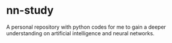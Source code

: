 # nn-study
A personal repository with python codes for me to gain a deeper understanding on artificial intelligence and neural networks.
